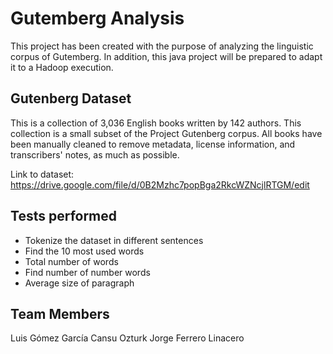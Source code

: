# Gutemberg Analysis

This project has been created with the purpose of analyzing the linguistic corpus of Gutemberg. In addition, this java project will be prepared to adapt it to a Hadoop execution.

## Gutenberg Dataset

This is a collection of 3,036 English books written by 142 authors. This collection is a small subset of the Project Gutenberg corpus. All books have been manually cleaned to remove metadata, license information, and transcribers' notes, as much as possible.

Link to dataset: https://drive.google.com/file/d/0B2Mzhc7popBga2RkcWZNcjlRTGM/edit

## Tests performed

-   Tokenize the dataset in different sentences
-   Find the 10 most used words
-   Total number of words
-   Find number of number words
-   Average size of paragraph

## Team Members

Luis Gómez García
Cansu Ozturk
Jorge Ferrero Linacero
